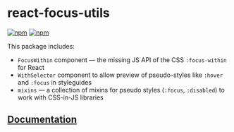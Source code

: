 # react-focus-utils

[![npm](https://img.shields.io/npm/v/react-simple-focus-within.svg)](https://www.npmjs.com/package/react-simple-focus-within) [![npm](https://img.shields.io/npm/v/@component-driven/react-focus-utils.svg)](https://www.npmjs.com/package/@component-driven/react-focus-utils)

This package includes:

- `FocusWithin` component — the missing JS API of the CSS `:focus-within` for React
- `WithSelector` component to allow preview of pseudo-styles like `:hover` and `:focus` in styleguides
- `mixins` — a collection of mixins for pseudo styles (`:focus`, `:disabled`) to work with CSS-in-JS libraries

## [Documentation](https://react-focus-utils.netlify.com)
